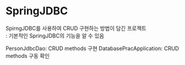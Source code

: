 # SpringJDBC

SpirngJDBC를 사용하여 CRUD 구현하는 방법이 담긴 프로젝트<br>
: 기본적인 SpringJDBC의 기능을 알 수 있음

PersonJdbcDao: CRUD methods 구현
DatabasePracApplication: CRUD methods 구동 확인
